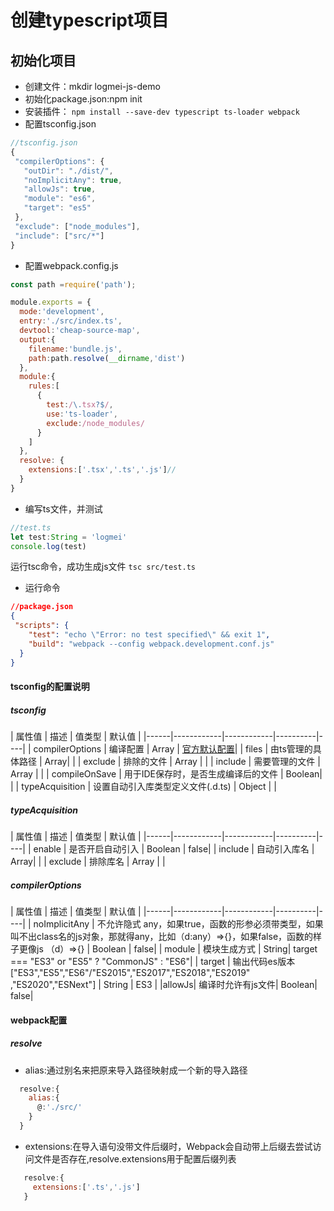# 创建typescript项目

## 初始化项目
* 创建文件：mkdir logmei-js-demo
* 初始化package.json:npm init
* 安装插件：
```npm install --save-dev typescript ts-loader webpack```
* 配置tsconfig.json
 ```js
//tsconfig.json
{
  "compilerOptions": {
    "outDir": "./dist/",
    "noImplicitAny": true,
    "allowJs": true,
    "module": "es6",
    "target": "es5"
  },
  "exclude": ["node_modules"],
  "include": ["src/*"]
}
```
* 配置webpack.config.js
```js
const path =require('path');

module.exports = {
  mode:'development',
  entry:'./src/index.ts',
  devtool:'cheap-source-map',
  output:{
    filename:'bundle.js',
    path:path.resolve(__dirname,'dist')
  },
  module:{
    rules:[
      {
        test:/\.tsx?$/,
        use:'ts-loader',
        exclude:/node_modules/
      }
    ]
  },
  resolve: {
    extensions:['.tsx','.ts','.js']//
  }
}
```
* 编写ts文件，并测试
```js
//test.ts
let test:String = 'logmei'
console.log(test)
```
运行tsc命令，成功生成js文件
```tsc src/test.ts```
* 运行命令
```json
//package.json
{
 "scripts": {
    "test": "echo \"Error: no test specified\" && exit 1",
    "build": "webpack --config webpack.development.conf.js"
  }
}
```

#### tsconfig的配置说明
##### tsconfig
| 属性值 | 描述 | 值类型 | 默认值 |
|------|------------|------------|----------|----|
| compilerOptions | 编译配置  | Array  | [官方默认配置](https://www.typescriptlang.org/docs/handbook/compiler-options.html)|
| files  | 由ts管理的具体路径 | Array| |
| exclude  | 排除的文件 | Array  | |
| include | 需要管理的文件 | Array |  |
| compileOnSave | 用于IDE保存时，是否生成编译后的文件 | Boolean| |
| typeAcquisition | 设置自动引入库类型定义文件(.d.ts) | Object | |
##### typeAcquisition
| 属性值 | 描述 | 值类型 | 默认值 |
|------|------------|------------|----------|----|
| enable | 是否开启自动引入  | Boolean  | false|
| include  | 自动引入库名 | Array| |
| exclude  | 排除库名 | Array  | |
##### compilerOptions
| 属性值 | 描述 | 值类型 | 默认值 |
|------|------------|------------|----------|----|
| noImplicitAny | 不允许隐式 any，如果true，函数的形参必须带类型，如果叫不出class名的js对象，那就得any，比如（d:any）=>{}，如果false，函数的样子更像js  （d）=>{}  | Boolean  | false|
| module  | 模块生成方式 | String| target === "ES3" or "ES5" ? "CommonJS" : "ES6"|
| target  | 输出代码es版本["ES3","ES5","ES6"/"ES2015","ES2017","ES2018","ES2019" ,"ES2020","ESNext"] | String  | ES3 |
|allowJs| 编译时允许有js文件| Boolean| false|

#### webpack配置
##### resolve
* alias:通过别名来把原来导入路径映射成一个新的导入路径
```js
  resolve:{
    alias:{
      @:'./src/'
    }
  }
```
* extensions:在导入语句没带文件后缀时，Webpack会自动带上后缀去尝试访问文件是否存在,resolve.extensions用于配置后缀列表
```js
   resolve:{
     extensions:['.ts','.js']
   }
```
